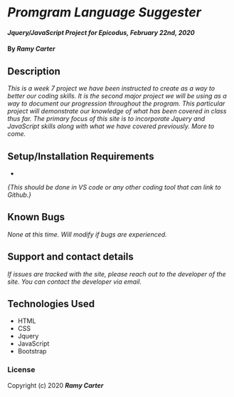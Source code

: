 # _Promgram Language Suggester_

#### _Jquery/JavaScript Project for Epicodus, February 22nd, 2020_

#### By _**Ramy Carter**_

## Description

_This is a week 7 project we have been instructed to create as a way to better our coding skills. It is the second major project we will be using as a way to document our progression throughout the program. This particular project will demonstrate our knowledge of what has been covered in class thus far. The primary focus of this site is to incorporate Jquery and JavaScript skills along with what we have covered previously. More to come._

## Setup/Installation Requirements

* 

_{This should be done in VS code or any other coding tool that can link to Github.}_

## Known Bugs

_None at this time. Will modify if bugs are experienced._

## Support and contact details

_If issues are tracked with the site, please reach out to the developer of the site. You can contact the developer via email._

## Technologies Used

* HTML
* CSS
* Jquery
* JavaScript
* Bootstrap

### License

Copyright (c) 2020 **_Ramy Carter_**